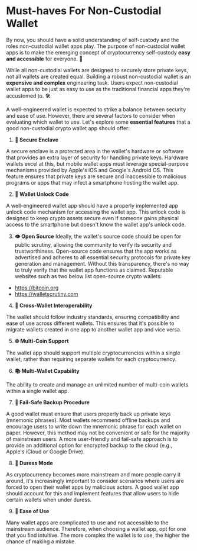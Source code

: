 # Must-haves For Non-Custodial Wallet

By now, you should have a solid understanding of self-custody and the roles non-custodial wallet apps play. The purpose of non-custodial wallet apps is to make the emerging concept of cryptocurrency self-custody **easy and accessible** for everyone. 🌟

While all non-custodial wallets are designed to securely store private keys, not all wallets are created equal. Building a robust non-custodial wallet is an **expensive and complex** engineering task. Users expect non-custodial wallet apps to be just as easy to use as the traditional financial apps they're accustomed to. 🛠️

A well-engineered wallet is expected to strike a balance between security and ease of use. However, there are several factors to consider when evaluating which wallet to use. Let's explore some **essential features** that a good non-custodial crypto wallet app should offer:

1) **🔐 Secure Enclave**

A secure enclave is a protected area in the wallet's hardware or software that provides an extra layer of security for handling private keys. Hardware wallets excel at this, but mobile wallet apps must leverage special-purpose mechanisms provided by Apple's iOS and Google's Android OS. This feature ensures that private keys are secure and inaccessible to malicious programs or apps that may infect a smartphone hosting the wallet app.


2) **🔑 Wallet Unlock Code**

A well-engineered wallet app should have a properly implemented app unlock code mechanism for accessing the wallet app. This unlock code is designed to keep crypto assets secure even if someone gains physical access to the smartphone but doesn't know the wallet app's unlock code.


3) **👁️ Open Source** 
Ideally, the wallet's source code should be open for public scrutiny, allowing the community to verify its security and trustworthiness. Open-source code ensures that the app works as advertised and adheres to all essential security protocols for private key generation and management. Without this transparency, there's no way to truly verify that the wallet app functions as claimed. Reputable websites such as two below list open-source crypto wallets:

- https://bitcoin.org
- https://walletscrutiny.com


4) **🔄 Cross-Wallet Interoperability**

The wallet should follow industry standards, ensuring compatibility and ease of use across different wallets. This ensures that it's possible to migrate wallets created in one app to another wallet app and vice versa.


5) **🌐 Multi-Coin Support**

The wallet app should support multiple cryptocurrencies within a single wallet, rather than requiring separate wallets for each cryptocurrency.


6) **📚 Multi-Wallet Capability**

The ability to create and manage an unlimited number of multi-coin wallets within a single wallet app.


7) **💾 Fail-Safe Backup Procedure**

A good wallet must ensure that users properly back up private keys (mnemonic phrases). Most wallets recommend offline backups and encourage users to write down the mnemonic phrase for each wallet on paper. However, this method may not be convenient or safe for the majority of mainstream users. A more user-friendly and fail-safe approach is to provide an additional option for encrypted backup to the cloud (e.g., Apple's iCloud or Google Drive).


8) **🚨 Duress Mode** 

As cryptocurrency becomes more mainstream and more people carry it around, it's increasingly important to consider scenarios where users are forced to open their wallet apps by malicious actors. A good wallet app should account for this and implement features that allow users to hide certain wallets when under duress.


9) **🤳 Ease of Use** 

Many wallet apps are complicated to use and not accessible to the mainstream audience. Therefore, when choosing a wallet app, opt for one that you find intuitive. The more complex the wallet is to use, the higher the chance of making a mistake.